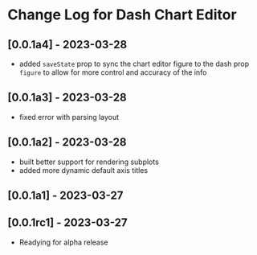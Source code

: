 # Change Log for Dash Chart Editor

## [0.0.1a4] - 2023-03-28
- added `saveState` prop to sync the chart editor figure to the dash prop `figure` to allow for more control and accuracy of the info

## [0.0.1a3] - 2023-03-28
- fixed error with parsing layout

## [0.0.1a2] - 2023-03-28
- built better support for rendering subplots
- added more dynamic default axis titles

## [0.0.1a1] - 2023-03-27

## [0.0.1rc1] - 2023-03-27
- Readying for alpha release